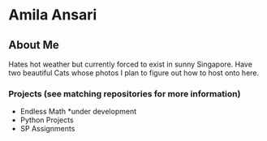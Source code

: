 # Amila Ansari

## About Me
Hates hot weather but currently forced to exist in sunny Singapore. Have two beautiful Cats whose photos I plan to figure out how to host onto here.

### Projects (see matching repositories for more information)
- Endless Math *under development
- Python Projects
- SP Assignments

